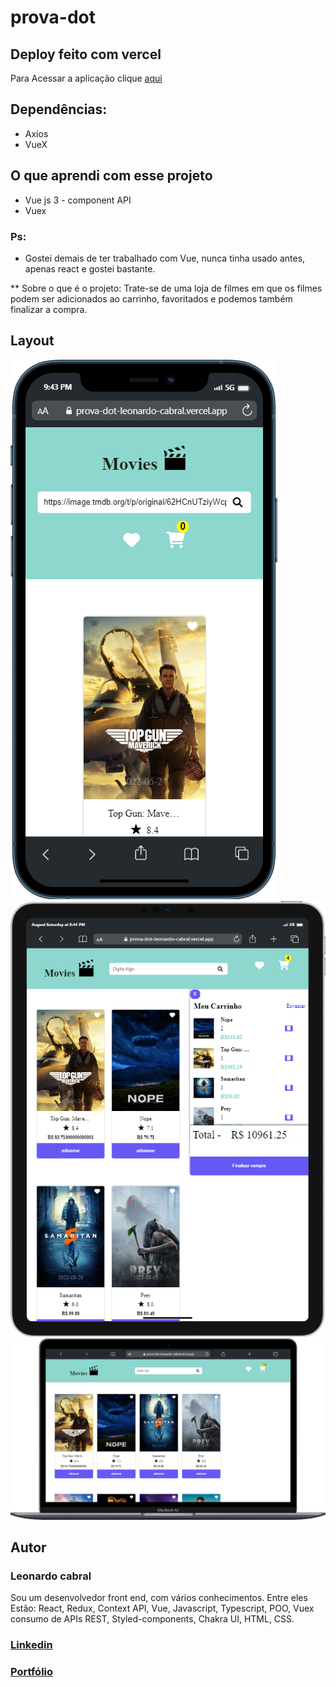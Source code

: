 # prova-dot

## Deploy feito com vercel
Para Acessar a aplicação clique [aqui](https://prova-dot-leonardo-cabral.vercel.app)

## Dependências: 
* Axios
* VueX

## O que aprendi com esse projeto
* Vue js 3 - component API
* Vuex 

### Ps:
- Gostei demais de ter trabalhado com Vue, nunca tinha usado antes, apenas react e gostei bastante.

** Sobre o que é o projeto: 
Trate-se de uma loja de filmes em que os filmes podem ser adicionados ao carrinho, favoritados e podemos também finalizar a compra.

## Layout
 ![mobiel](https://github.com/leonardo-cabral67/prova-dot/blob/main/src/assets/layout/mobile.png)
 ![Ipad](https://github.com/leonardo-cabral67/prova-dot/blob/main/src/assets/layout/ipad.png)
 ![Notebook](https://github.com/leonardo-cabral67/prova-dot/blob/main/src/assets/layout/notebook.png)

## Autor
### Leonardo cabral
Sou um desenvolvedor front end, com vários conhecimentos. Entre eles Estão: React, Redux, Context API, Vue, Javascript, Typescript, POO, Vuex consumo de APIs REST, Styled-components, Chakra UI, HTML, CSS.
### [Linkedin](https://linkedin.com/in/leonardo-cabral67)
### [Portfólio](https://portfolio-pessoal-leonardo-cabral67.vercel.app/)
